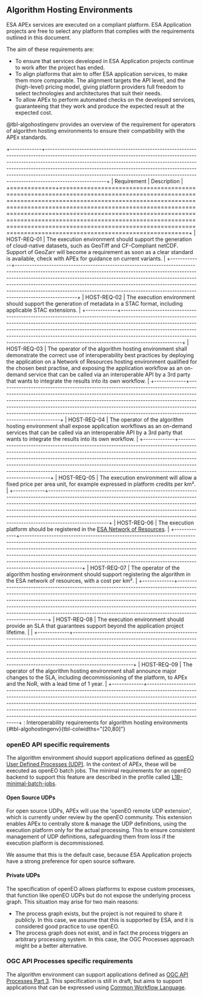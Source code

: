 ## Algorithm Hosting Environments

ESA APEx services are executed on a compliant platform. ESA Application projects are free to select any platform that complies 
with the requirements outlined in this document.

The aim of these requirements are:

- To ensure that services developed in ESA Application projects continue to work after the project has ended. 
- To align platforms that aim to offer ESA application services, to make them more comparable.
The alignment targets the API level, and the (high-level) pricing model, giving platform providers full freedom to select 
technologies and architectures that suit their needs. 
- To allow APEx to perform automated checks on the developed services, guaranteeing that they work and produce the expected result at the expected cost.



@tbl-algohostingenv provides an overview of the requirement for operators of algorithm hosting environments to ensure their compatibility with the APEx standards. 

+-------------+-------------------------------------------------------------------------------------------------------------------------------------------------------------------------------------------------------------------------------------------------------------------------------------------------------------------------------------------------------------------------------------------------------------------------------+
| Requirement | Description                                                                                                                                                                                                                                                                                                                                                                                                                   |
+=============+===============================================================================================================================================================================================================================================================================================================================================================================================================================+
| HOST-REQ-01 | The execution environment should support the generation of cloud-native datasets, such as GeoTiff and CF-Compliant netCDF. Support of GeoZarr will become a requirement as soon as a clear standard is available, check with APEx for guidance on current variants.                                                                                                                                                           |
+-------------+-------------------------------------------------------------------------------------------------------------------------------------------------------------------------------------------------------------------------------------------------------------------------------------------------------------------------------------------------------------------------------------------------------------------------------+
| HOST-REQ-02 | The execution environment should support the generation of metadata in a STAC format, including applicable STAC extensions.                                                                                                                                                                                                                                                                                                   |
+-------------+-------------------------------------------------------------------------------------------------------------------------------------------------------------------------------------------------------------------------------------------------------------------------------------------------------------------------------------------------------------------------------------------------------------------------------+
| HOST-REQ-03 | The operator of the algorithm hosting environment shall demonstrate the correct use of interoperability best practices by deploying the application on a Network of Resources hosting environment qualified for the chosen best practise, and exposing the application workflow as an on-demand service that can be called via an interoperable API by a 3rd party that wants to integrate the results into its own workflow. |
+-------------+-------------------------------------------------------------------------------------------------------------------------------------------------------------------------------------------------------------------------------------------------------------------------------------------------------------------------------------------------------------------------------------------------------------------------------+
| HOST-REQ-04 | The operator of the algorithm hosting environment shall expose application workflows as an on-demand services that can be called via an interoperable API by a 3rd party that wants to integrate the results into its own workflow.                                                                                                                                                                                           |
+-------------+-------------------------------------------------------------------------------------------------------------------------------------------------------------------------------------------------------------------------------------------------------------------------------------------------------------------------------------------------------------------------------------------------------------------------------+
| HOST-REQ-05 | The execution environment will allow a fixed price per area unit, for example expressed in platform credits per km².                                                                                                                                                                                                                                                                                                          |
+-------------+-------------------------------------------------------------------------------------------------------------------------------------------------------------------------------------------------------------------------------------------------------------------------------------------------------------------------------------------------------------------------------------------------------------------------------+
| HOST-REQ-06 | The execution platform should be registered in the [ESA Network of Resources](https://nor-discover.org/en/portfolio/).                                                                                                                                                                                                                                                                                                        |
+-------------+-------------------------------------------------------------------------------------------------------------------------------------------------------------------------------------------------------------------------------------------------------------------------------------------------------------------------------------------------------------------------------------------------------------------------------+
| HOST-REQ-07 | The operator of the algorithm hosting environment should support registering the algorithm in the ESA network of resources, with a cost per km².                                                                                                                                                                                                                                                                              |
+-------------+-------------------------------------------------------------------------------------------------------------------------------------------------------------------------------------------------------------------------------------------------------------------------------------------------------------------------------------------------------------------------------------------------------------------------------+
| HOST-REQ-08 | The execution environment should provide an SLA that guarantees support beyond the application project lifetime. |                                                                                                                                                                                                                                                                                                            |
+-------------+-------------------------------------------------------------------------------------------------------------------------------------------------------------------------------------------------------------------------------------------------------------------------------------------------------------------------------------------------------------------------------------------------------------------------------+
| HOST-REQ-09 | The operator of the algorithm hosting environment shall announce major changes to the SLA, including decommissioning of the platform, to APEx and the NoR, with a lead time of 1 year.                                                                                                                                                                                                                                        |
+-------------+-------------------------------------------------------------------------------------------------------------------------------------------------------------------------------------------------------------------------------------------------------------------------------------------------------------------------------------------------------------------------------------------------------------------------------+
: Interoperability requirements for algorithm hosting environments {#tbl-algohostingenv}{tbl-colwidths="[20,80]"}


### openEO API specific requirements

The algorithm environment should support applications defined as [openEO User Defined Processes (UDP)](https://api.openeo.org/#tag/User-Defined-Processes). 
In the context of APEx, these will be executed as openEO batch jobs. The minimal requirements for an openEO backend to support this feature are described in the 
profile called [L1B-minimal-batch-jobs]( https://openeo.org/documentation/1.0/developers/profiles/api.html#l1b-minimal-batch-jobs ).

#### Open Source UDPs

For open source UDPs, APEx will use the 'openEO remote UDP extension', which is currently under review by the openEO community. This extension
enables APEx to centrally store & manage the UDP definitions, using the execution platform only for the actual processing.
This to ensure consistent management of UDP definitions, safeguarding them from loss if the execution platform is decommissioned.

We assume that this is the default case, because ESA Application projects have a strong preference for open source software.

#### Private UDPs

The specification of openEO allows platforms to expose custom processes, that function like openEO UDPs but do not
expose the underlying process graph. This situation may arise for two main reasons:

- The process graph exists, but the project is not required to share it publicly. In this case, we assume that 
  this is supported by ESA, and it is considered good practice to use openEO.
- The process graph does not exist, and in fact the process triggers an arbitrary processing system. In this case, the
  OGC Processes approach might be a better alternative.


### OGC API Processes specific requirements

The algorithm environment can support applications defined as [OGC API Processes Part 3](https://docs.ogc.org/DRAFTS/21-009.html).
This specification is still in draft, but aims to support applications that can be expressed using [Common Workflow Language](https://www.commonwl.org/).
